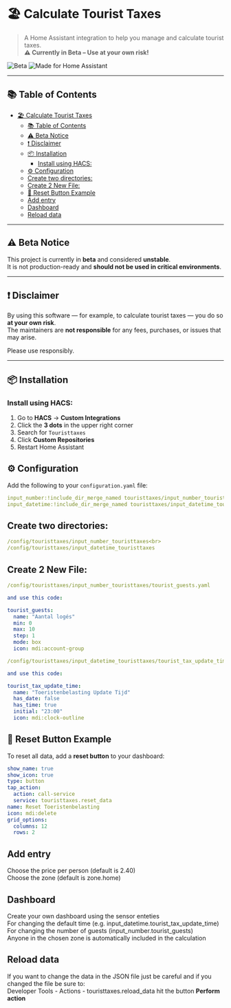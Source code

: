 # 🏖️ Calculate Tourist Taxes

> A Home Assistant integration to help you manage and calculate tourist taxes.  
> **⚠️ Currently in Beta – Use at your own risk!**

![Beta](https://img.shields.io/badge/status-beta-yellow)
![Made for Home Assistant](https://img.shields.io/badge/made%20for-Home%20Assistant-blue)

---

## 📚 Table of Contents

- [🏖️ Calculate Tourist Taxes](#️-calculate-tourist-taxes)
  - [📚 Table of Contents](#-table-of-contents)
  - [⚠️ Beta Notice](#️-beta-notice)
  - [❗ Disclaimer](#-disclaimer)
  - [📦 Installation](#-installation)
    - [Install using HACS:](#install-using-hacs)
  - [⚙️ Configuration](#️-configuration)
  - [Create two directories:](#create-two-directories)
  - [Create 2 New File:](#create-2-new-file)
  - [🧼 Reset Button Example](#-reset-button-example)
  - [Add entry](#add-entry)
  - [Dashboard](#dashboard)
  - [Reload data](#reload-data)

---

## ⚠️ Beta Notice

This project is currently in **beta** and considered **unstable**.  
It is not production-ready and **should not be used in critical environments**.

---

## ❗ Disclaimer

By using this software — for example, to calculate tourist taxes — you do so **at your own risk**.  
The maintainers are **not responsible** for any fees, purchases, or issues that may arise.

Please use responsibly.

---

## 📦 Installation

### Install using HACS:

1. Go to **HACS** → **Custom Integrations**
2. Click the **3 dots** in the upper right corner
3. Search for `Touristtaxes`
4. Click **Custom Repositories**
5. Restart Home Assistant

## ⚙️ Configuration

Add the following to your `configuration.yaml` file:
```yaml
input_number:!include_dir_merge_named touristtaxes/input_number_touristtaxes<br>
input_datetime:!include_dir_merge_named touristtaxes/input_datetime_touristtaxes
```
## Create two directories:
```yaml
/config/touristtaxes/input_number_touristtaxes<br>
/config/touristtaxes/input_datetime_touristtaxes
```
## Create 2 New File:
```yaml
/config/touristtaxes/input_number_touristtaxes/tourist_guests.yaml

and use this code:

tourist_guests:
  name: "Aantal logés"
  min: 0
  max: 10
  step: 1
  mode: box
  icon: mdi:account-group
```

```yaml
/config/touristtaxes/input_datetime_touristtaxes/tourist_tax_update_time.yaml

and use this code:

tourist_tax_update_time:
  name: "Toeristenbelasting Update Tijd"
  has_date: false
  has_time: true
  initial: "23:00"
  icon: mdi:clock-outline
```

## 🧼 Reset Button Example

To reset all data, add a **reset button** to your dashboard:

```yaml
show_name: true
show_icon: true
type: button
tap_action:
  action: call-service
  service: touristtaxes.reset_data
name: Reset Toeristenbelasting
icon: mdi:delete
grid_options:
  columns: 12
  rows: 2
```

## Add entry

Choose the price per person (default is 2.40)<br>
Choose the zone (default is zone.home)

## Dashboard

Create your own dashboard using the sensor enteties<br>
For changing the default time (e.g. input_datetime.tourist_tax_update_time)<br>
For changing the number of guests (input_number.tourist_guests)<br>
Anyone in the chosen zone is automatically included in the calculation

## Reload data

If you want to change the data in the JSON file just be careful and if you changed the file be sure to:<br>
Developer Tools - Actions - touristtaxes.reload_data hit the button **Perform action**